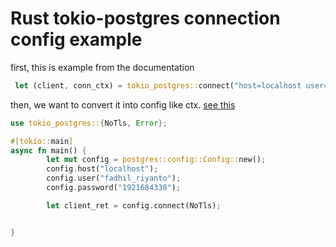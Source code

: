 # Rust tokio-postgres connection config example

first, this is example from the documentation

```rust
 let (client, conn_ctx) = tokio_postgres::connect("host=localhost user=postgres", NoTls);
```

then, we want to convert it into config like ctx. [see this](https://docs.rs/postgres/latest/postgres/config/struct.Config.html)

```rust
use tokio_postgres::{NoTls, Error};

#[tokio::main]
async fn main() {
        let mut config = postgres::config::Config::new();
        config.host("localhost");
        config.user("fadhil_riyanto");
        config.password("1921684338");

        let client_ret = config.connect(NoTls);


}
```